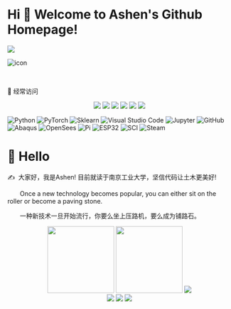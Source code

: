 # Hi 🐼 Welcome to Ashen's Github Homepage!
<img src="https://readme-typing-svg.herokuapp.com/?lines=Hello%20World!;非淡泊无以明志，非宁静无以致远。;非学无以广才，非志无以成学。;淫慢则不能励精，险躁则不能治性。&font=Roboto" />

![icon](https://user-images.githubusercontent.com/98397090/215451917-0cdfc404-e943-49f6-aeaf-2debc56b413d.png)

</p>
&emsp;&emsp; 

🧰 经常访问
<!-- 经常访问的图标 -->
<div align="center"> 
<!-- visitor statistics logo 访客数统计徽标 -->
<a href="https://www.python.org/"><img src="https://img.shields.io/badge/-Python-3776AB?style=style=flat-square&logo=Python&logoColor=white" /></a>
<a href="https://pytorch.org/"><img src="https://img.shields.io/badge/-PyTorch-EE4C2C?style=style=flat-square&logo=PyTorch&logoColor=white" /></a>
<a href="https://scikit-learn.org/stable/#"><img src="https://img.shields.io/badge/-Sklearn-F7931E?style=style=flat-square&logo=scikit-learn&logoColor=white" /></a>
<a href="https://kgithub.com/AshenOneme"><img src="https://img.shields.io/badge/-GitHub-pink?style=style=flat-square&logo=github" /></a>
<a href="http://wufengyun.com:888/"><img src="https://img.shields.io/badge/-Abaqus-005386?style=style=flat-square&logo=Dassault Systèmes&logoColor=fff" /></a>
<a href="https://opensees.berkeley.edu/wiki/index.php/Command_Manual"><img src="https://img.shields.io/badge/-OpenSees-666666?style=style=flat-square&logo=Internet-Archive&logoColor=fff" /></a>
  
</div> 

![Python](https://img.shields.io/badge/-Python-3776AB?style=style=flat-square&logo=Python&logoColor=white)
![PyTorch](https://img.shields.io/badge/-PyTorch-EE4C2C?style=style=flat-square&logo=PyTorch&logoColor=white)
![Sklearn](https://img.shields.io/badge/-Sklearn-F7931E?style=style=flat-square&logo=scikit-learn&logoColor=white)
![Visual Studio Code](https://img.shields.io/badge/-Visual%20Studio%20Code-007ACC?style=style=flat-square&logo=Visual%20Studio%20Code&logoColor=fff)
![Jupyter](https://img.shields.io/badge/-Jupyter-F37626?style=style=flat-square&logo=Jupyter&logoColor=white)
![GitHub](https://img.shields.io/badge/-GitHub-pink?style=style=flat-square&logo=github)
![Abaqus](https://img.shields.io/badge/-Abaqus-005386?style=style=flat-square&logo=Dassault-Systèmes&logoColor=fff)
![OpenSees](https://img.shields.io/badge/-OpenSees-666666?style=style=flat-square&logo=Internet-Archive&logoColor=fff)
![Pi](https://img.shields.io/badge/-Raspberry%20Pi-A22846?style=style=flat-square&logo=Raspberry-Pi&logoColor=white)
![ESP32](https://img.shields.io/badge/-ESP%20Home-000000?style=style=flat-square&logo=ESPHome&logoColor=white)
![SCI](https://img.shields.io/badge/-SCI-FFC600?style=style=flat-square&logo=Elsevier&logoColor=black)
![Steam](https://img.shields.io/badge/-Steam-000000?style=style=flat-square&logo=Steam&logoColor=white)

</div>

<!-- Self introduction 自我介绍 -->
#  🙋 Hello

<p>✍️&nbsp;&nbsp;大家好，我是Ashen! 目前就读于南京工业大学，坚信代码让土木更美好!</p>
<p>&emsp;&emsp;Once a new technology becomes popular, you can either sit on the roller or become a paving stone.</p>
<p>&emsp;&emsp;一种新技术一旦开始流行，你要么坐上压路机，要么成为铺路石。</p>

<!-- 个人信息统计 --> 
<div align="center"> 
  <img height="150px" src="https://github-readme-stats.vercel.app/api?username=AshenOneme&show_icons=true&theme=radical" /> 
  <img height="150px" src="https://stats.justsong.cn/api/bilibili/?id=32783374&theme=radical" /> 
  <img src="https://github-profile-trophy.vercel.app/?username=AshenOneme&theme=onedark" />  
</div>

<div align="center"> 
<!-- visitor statistics logo 访客数统计徽标 -->
<img src="https://visitor-badge.glitch.me/badge?page_id=AshenOneme" /> 
<a href="https://mp.weixin.qq.com/s/V-zOT4yfWShJ6UQ0F5T-Sg"><img src="https://img.shields.io/badge/公众号-爱研思谈-brightgreen?style=style=flat-square&logo=Wechat&logoColor=07C160" /></a>
<img src="https://img.shields.io/badge/QQ群-904117681-1A162D?colorA=abcdef&colorB=36465D&style=style=flat-square&logo=Tencent-QQ&logoColor=1A162D" />
</div> 


